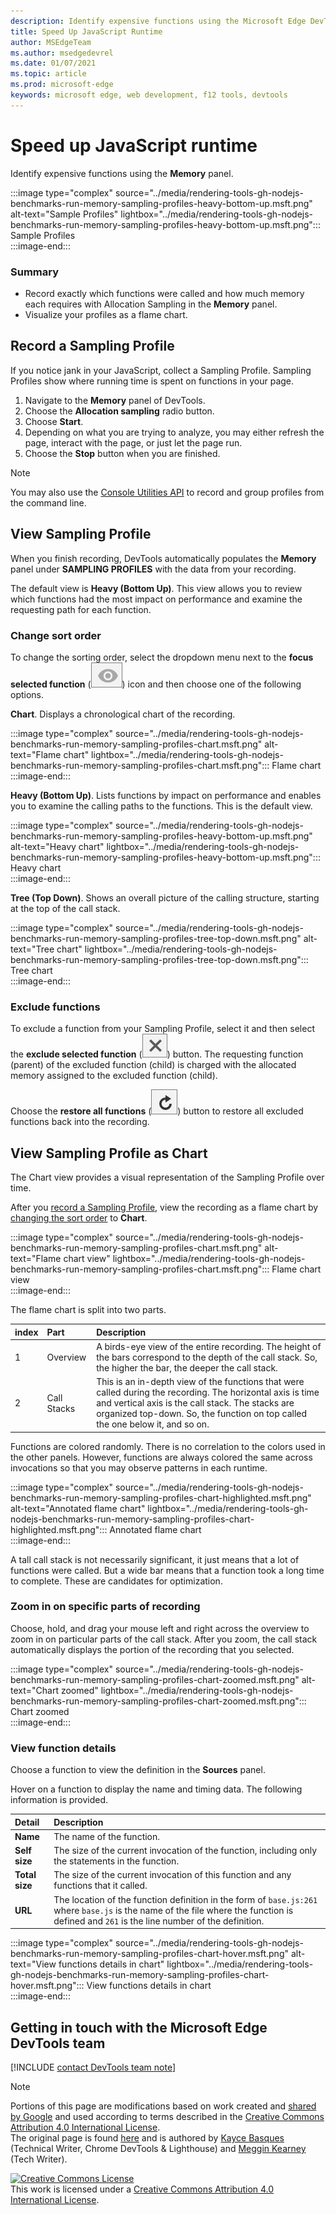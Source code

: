 ```yaml
---
description: Identify expensive functions using the Microsoft Edge DevTools Memory panel.
title: Speed Up JavaScript Runtime
author: MSEdgeTeam
ms.author: msedgedevrel
ms.date: 01/07/2021
ms.topic: article
ms.prod: microsoft-edge
keywords: microsoft edge, web development, f12 tools, devtools
---
```

<!-- Copyright Kayce Basques and Meggin Kearney

   Licensed under the Apache License, Version 2.0 (the "License");
   you may not use this file except in compliance with the License.
   You may obtain a copy of the License at

       https://www.apache.org/licenses/LICENSE-2.0

   Unless required by applicable law or agreed to in writing, software
   distributed under the License is distributed on an "AS IS" BASIS,
   WITHOUT WARRANTIES OR CONDITIONS OF ANY KIND, either express or implied.
   See the License for the specific language governing permissions and
   limitations under the License. -->

# Speed up JavaScript runtime  

Identify expensive functions using the **Memory** panel.  

:::image type="complex" source="../media/rendering-tools-gh-nodejs-benchmarks-run-memory-sampling-profiles-heavy-bottom-up.msft.png" alt-text="Sample Profiles" lightbox="../media/rendering-tools-gh-nodejs-benchmarks-run-memory-sampling-profiles-heavy-bottom-up.msft.png":::
   Sample Profiles  
:::image-end:::  

### Summary  

*   Record exactly which functions were called and how much memory each requires with Allocation Sampling in the **Memory** panel.  
*   Visualize your profiles as a flame chart.  
    
## Record a Sampling Profile  

If you notice jank in your JavaScript, collect a Sampling Profile.  Sampling Profiles show where running time is spent on functions in your page.  

1.  Navigate to the **Memory** panel of DevTools.  
1.  Choose the **Allocation sampling** radio button.  
1.  Choose **Start**.  
1.  Depending on what you are trying to analyze, you may either refresh the page, interact with the page, or just let the page run.  
1.  Choose the **Stop** button when you are finished.  
    
> [!NOTE]
> You may also use the [Console Utilities API][DevtoolsConsoleUtilities] to record and group profiles from the command line.  

## View Sampling Profile  

When you finish recording, DevTools automatically populates the **Memory** panel under **SAMPLING PROFILES** with the data from your recording.  

The default view is **Heavy \(Bottom Up\)**.  This view allows you to review which functions had the most impact on performance and examine the requesting path for each function.  

### Change sort order  

To change the sorting order, select the dropdown menu next to the **focus selected function** \(![focus selected function][ImageFocusIcon]\) icon and then choose one of the following options.

**Chart**.  Displays a chronological chart of the recording.  

:::image type="complex" source="../media/rendering-tools-gh-nodejs-benchmarks-run-memory-sampling-profiles-chart.msft.png" alt-text="Flame chart" lightbox="../media/rendering-tools-gh-nodejs-benchmarks-run-memory-sampling-profiles-chart.msft.png":::
   Flame chart  
:::image-end:::  

**Heavy \(Bottom Up\)**.  Lists functions by impact on performance and enables you to examine the calling paths to the functions.  This is the default view.  

:::image type="complex" source="../media/rendering-tools-gh-nodejs-benchmarks-run-memory-sampling-profiles-heavy-bottom-up.msft.png" alt-text="Heavy chart" lightbox="../media/rendering-tools-gh-nodejs-benchmarks-run-memory-sampling-profiles-heavy-bottom-up.msft.png":::
   Heavy chart  
:::image-end:::  

**Tree \(Top Down\)**.  Shows an overall picture of the calling structure, starting at the top of the call stack.  

:::image type="complex" source="../media/rendering-tools-gh-nodejs-benchmarks-run-memory-sampling-profiles-tree-top-down.msft.png" alt-text="Tree chart" lightbox="../media/rendering-tools-gh-nodejs-benchmarks-run-memory-sampling-profiles-tree-top-down.msft.png":::
   Tree chart  
:::image-end:::  

### Exclude functions  

To exclude a function from your Sampling Profile, select it and then select the **exclude selected function** \(![exclude selected function][ImageExcludeIcon]\) button.  The requesting function \(parent\) of the excluded function \(child\) is charged with the allocated memory assigned to the excluded function \(child\).  

Choose the **restore all functions** \(![restore all functions][ImageRestoreIcon]\) button to restore all excluded functions back into the recording.  

## View Sampling Profile as Chart  

The Chart view provides a visual representation of the Sampling Profile over time.  

After you [record a Sampling Profile](#record-a-sampling-profile), view the recording as a flame chart by [changing the sort order](#change-sort-order) to **Chart**.  

:::image type="complex" source="../media/rendering-tools-gh-nodejs-benchmarks-run-memory-sampling-profiles-chart.msft.png" alt-text="Flame chart view" lightbox="../media/rendering-tools-gh-nodejs-benchmarks-run-memory-sampling-profiles-chart.msft.png":::
   Flame chart view  
:::image-end:::  

The flame chart is split into two parts.  

| index | Part | Description |  
| --- |:--- |:--- |  
| 1 | Overview | A birds-eye view of the entire recording.  The height of the bars correspond to the depth of the call stack.  So, the higher the bar, the deeper the call stack.  |  
| 2 | Call Stacks | This is an in-depth view of the functions that were called during the recording.  The horizontal axis is time and vertical axis is the call stack.  The stacks are organized top-down.  So, the function on top called the one below it, and so on.  |  

Functions are colored randomly.  There is no correlation to the colors used in the other panels.  However, functions are always colored the same across invocations so that you may observe patterns in each runtime.  

:::image type="complex" source="../media/rendering-tools-gh-nodejs-benchmarks-run-memory-sampling-profiles-chart-highlighted.msft.png" alt-text="Annotated flame chart" lightbox="../media/rendering-tools-gh-nodejs-benchmarks-run-memory-sampling-profiles-chart-highlighted.msft.png":::
   Annotated flame chart  
:::image-end:::  

A tall call stack is not necessarily significant, it just means that a lot of functions were called.  But a wide bar means that a function took a long time to complete.  These are candidates for optimization.  

### Zoom in on specific parts of recording  

Choose, hold, and drag your mouse left and right across the overview to zoom in on particular parts of the call stack.  After you zoom, the call stack automatically displays the portion of the recording that you selected.  

:::image type="complex" source="../media/rendering-tools-gh-nodejs-benchmarks-run-memory-sampling-profiles-chart-zoomed.msft.png" alt-text="Chart zoomed" lightbox="../media/rendering-tools-gh-nodejs-benchmarks-run-memory-sampling-profiles-chart-zoomed.msft.png":::
   Chart zoomed  
:::image-end:::  

### View function details  

Choose a function to view the definition in the **Sources** panel.  

Hover on a function to display the name and timing data.  The following information is provided.  

| Detail | Description |  
|:--- |:--- |  
| **Name** | The name of the function.  |  
| **Self size** | The size of the current invocation of the function, including only the statements in the function.  |  
| **Total size** | The size of the current invocation of this function and any functions that it called.  |  
| **URL** | The location of the function definition in the form of `base.js:261` where `base.js` is the name of the file where the function is defined and `261` is the line number of the definition.  |  
<!--*   **Aggregated self time**.  Aggregate time for all invocations of the function across the recording, not including functions called by this function.  -->  
<!--*   **Aggregated total time**.  Aggregate total time for all invocations of the function, including functions called by this function.  -->  
<!--*   **Not optimized**.  If the profiler has detected a potential optimization for the function it lists it here.  -->  

:::image type="complex" source="../media/rendering-tools-gh-nodejs-benchmarks-run-memory-sampling-profiles-chart-hover.msft.png" alt-text="View functions details in chart" lightbox="../media/rendering-tools-gh-nodejs-benchmarks-run-memory-sampling-profiles-chart-hover.msft.png":::
   View functions details in chart  
:::image-end:::  

## Getting in touch with the Microsoft Edge DevTools team  

[!INCLUDE [contact DevTools team note](../includes/contact-devtools-team-note.md)]  

<!-- image links -->  

[ImageExcludeIcon]: ../media/exclude-icon.msft.png  
[ImageFocusIcon]: ../media/focus-icon.msft.png  
[ImageRestoreIcon]: ../media/restore-icon.msft.png  

<!-- links -->  

[DevtoolsConsoleUtilities]: ../console/utilities.md "Console utilities API reference | Microsoft Docs"  
[DevtoolsConsoleUtilitiesProfile]: ../console/utilities.md#profile "profile - Console utilities API reference | Microsoft Docs"  
[DevtoolsConsoleUtilitiesProfileEnd]: ../console/utilities.md#profileend "profileEnd - Console utilities API reference | Microsoft Docs"  

> [!NOTE]
> Portions of this page are modifications based on work created and [shared by Google][GoogleSitePolicies] and used according to terms described in the [Creative Commons Attribution 4.0 International License][CCA4IL].  
> The original page is found [here](https://developers.google.com/web/tools/chrome-devtools/rendering-tools/js-execution) and is authored by [Kayce Basques][KayceBasques] \(Technical Writer, Chrome DevTools \& Lighthouse\) and [Meggin Kearney][MegginKearney] \(Tech Writer\).  

[![Creative Commons License][CCby4Image]][CCA4IL]  
This work is licensed under a [Creative Commons Attribution 4.0 International License][CCA4IL].  

[CCA4IL]: https://creativecommons.org/licenses/by/4.0  
[CCby4Image]: https://i.creativecommons.org/l/by/4.0/88x31.png  
[GoogleSitePolicies]: https://developers.google.com/terms/site-policies  
[KayceBasques]: https://developers.google.com/web/resources/contributors/kaycebasques  
[MegginKearney]: https://developers.google.com/web/resources/contributors/megginkearney  
